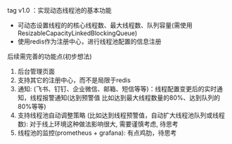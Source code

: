tag v1.0 ：实现动态线程池的基本功能
- 可动态设置线程的的核心线程数、最大线程数、队列容量(需使用ResizableCapacityLinkedBlockingQueue)
- 使用redis作为注册中心，进行线程池配置的信息注册


后续需完善的功能点(初步想法)
1. 后台管理页面
2. 支持其它的注册中心，而不是局限于redis
3. 通知: (飞书、钉钉、企业微信、邮箱、短信等等)：线程配置变更后的实时通知，线程报警通知(达到预警值 比如达到最大线程数量的80%、达到队列的80%等等)
4. 支持线程池自动调整策略 (比如达到线程预警值，自动扩大线程池队列或线程数): 对于线上环境这种做法影响很大, 需要谨慎考虑, 待思考
5. 线程池的监控(prometheus + grafana): 有点鸡肋，待思考
